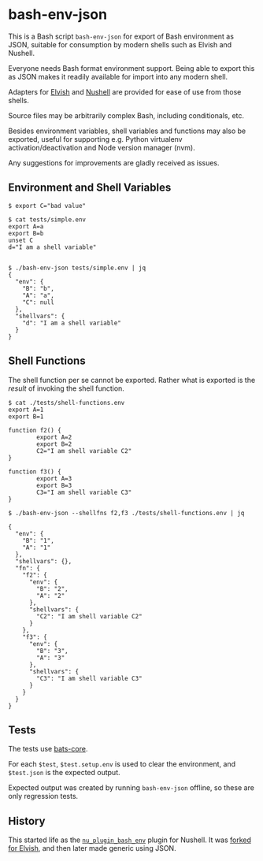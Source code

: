 # bash-env-json

This is a Bash script `bash-env-json` for export of Bash environment as JSON, suitable for consumption by modern shells such as Elvish and Nushell.

Everyone needs Bash format environment support.  Being able to export this as JSON makes it readily available for import into any modern shell.

Adapters for [Elvish](https://github.com/tesujimath/bash-env-elvish) and [Nushell](https://github.com/tesujimath/nu_plugin_bash_env) are provided for ease of use from those shells.

Source files may be arbitrarily complex Bash, including conditionals, etc.

Besides environment variables, shell variables and functions may also be exported, useful for supporting e.g. Python virtualenv activation/deactivation and Node version manager (nvm).

Any suggestions for improvements are gladly received as issues.

## Environment and Shell Variables

```
$ export C="bad value"

$ cat tests/simple.env
export A=a
export B=b
unset C
d="I am a shell variable"


$ ./bash-env-json tests/simple.env | jq
{
  "env": {
    "B": "b",
    "A": "a",
    "C": null
  },
  "shellvars": {
    "d": "I am a shell variable"
  }
}
```

## Shell Functions

The shell function per se cannot be exported.  Rather what is exported is the *result* of invoking the shell function.

```
$ cat ./tests/shell-functions.env
export A=1
export B=1

function f2() {
        export A=2
        export B=2
        C2="I am shell variable C2"
}

function f3() {
        export A=3
        export B=3
        C3="I am shell variable C3"
}

$ ./bash-env-json --shellfns f2,f3 ./tests/shell-functions.env | jq

{
  "env": {
    "B": "1",
    "A": "1"
  },
  "shellvars": {},
  "fn": {
    "f2": {
      "env": {
        "B": "2",
        "A": "2"
      },
      "shellvars": {
        "C2": "I am shell variable C2"
      }
    },
    "f3": {
      "env": {
        "B": "3",
        "A": "3"
      },
      "shellvars": {
        "C3": "I am shell variable C3"
      }
    }
  }
}
```

## Tests

The tests use [bats-core](https://github.com/bats-core/bats-core).

For each `$test`, `$test.setup.env` is used to clear the environment, and `$test.json` is the expected output.

Expected output was created by running `bash-env-json` offline, so these are only regression tests.

## History

This started life as the [`nu_plugin_bash_env`](https://github.com/tesujimath/nu_plugin_bash_env) plugin for Nushell.  It was [forked for Elvish](https://github.com/tesujimath/bash-env-elvish), and then later made generic using JSON.
